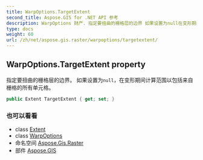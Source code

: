 ```yaml
---
title: WarpOptions.TargetExtent
second_title: Aspose.GIS for .NET API 参考
description: WarpOptions 财产. 指定要扭曲的栅格层的边界 如果设置为null在变形期间计算范围以包括来自栅格的所有单元格
type: docs
weight: 60
url: /zh/net/aspose.gis.raster/warpoptions/targetextent/
---
```

## WarpOptions.TargetExtent property

指定要扭曲的栅格层的边界。 如果设置为`null`，在变形期间计算范围以包括来自栅格的所有单元格。

```csharp
public Extent TargetExtent { get; set; }
```

### 也可以看看

* class [Extent](../../../aspose.gis/extent/)
* class [WarpOptions](../)
* 命名空间 [Aspose.Gis.Raster](../../warpoptions/)
* 部件 [Aspose.GIS](../../../)


